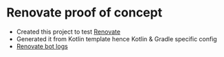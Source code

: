 # Renovate proof of concept

- Created this project to test [Renovate](https://github.com/renovatebot/renovate)
- Generated it from Kotlin template hence Kotlin & Gradle specific config
- [Renovate bot logs](https://app.renovatebot.com/dashboard#github/ministryofjustice/renovate-poc)
